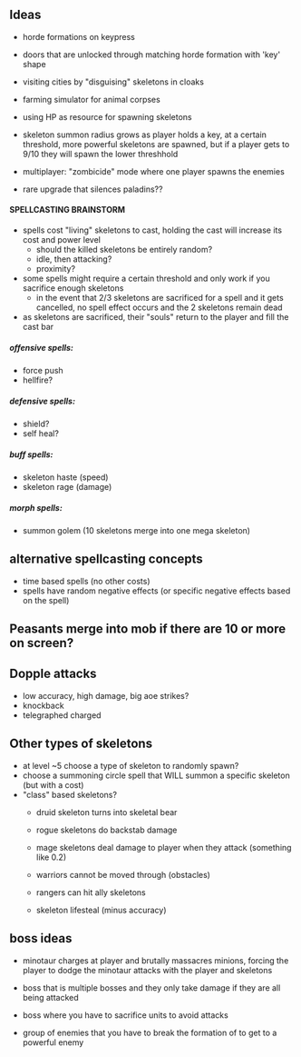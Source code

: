 ## Ideas
- horde formations on keypress
- doors that are unlocked through matching horde formation with 'key' shape
- visiting cities by "disguising" skeletons in cloaks
- farming simulator for animal corpses
- using HP as resource for spawning skeletons
- skeleton summon radius grows as player holds a key, at a certain threshold, more powerful skeletons are spawned, but if a player gets to 9/10 they will spawn the lower threshhold
- multiplayer: "zombicide" mode where one player spawns the enemies


- rare upgrade that silences paladins??


#### SPELLCASTING BRAINSTORM
- spells cost "living" skeletons to cast, holding the cast will increase its cost and power level
  - should the killed skeletons be entirely random?
  - idle, then attacking?
  - proximity?
- some spells might require a certain threshold and only work if you sacrifice enough skeletons
  - in the event that 2/3 skeletons are sacrificed for a spell and it gets cancelled, no spell effect occurs and the 2 skeletons remain dead
- as skeletons are sacrificed, their "souls" return to the player and fill the cast bar

##### offensive spells:
- force push
- hellfire? 

##### defensive spells:
- shield?
- self heal?

##### buff spells:
- skeleton haste (speed)
- skeleton rage (damage)

##### morph spells:
- summon golem (10 skeletons merge into one mega skeleton)


## alternative spellcasting concepts
- time based spells (no other costs)
- spells have random negative effects (or specific negative effects based on the spell)


## Peasants merge into mob if there are 10 or more on screen?

## Dopple attacks
- low accuracy, high damage, big aoe strikes?
- knockback
- telegraphed charged


## Other types of skeletons
- at level ~5 choose a type of skeleton to randomly spawn?
- choose a summoning circle spell that WILL summon a specific skeleton (but with a cost)
- "class" based skeletons?
  - druid skeleton turns into skeletal bear
  - rogue skeletons do backstab damage
  - mage skeletons deal damage to player when they attack (something like 0.2)
  - warriors cannot be moved through (obstacles)
  - rangers can hit ally skeletons

  - skeleton lifesteal (minus accuracy)


## boss ideas
- minotaur charges at player and brutally massacres minions, forcing the player to dodge the minotaur attacks with the player and skeletons

- boss that is multiple bosses and they only take damage if they are all being attacked
- boss where you have to sacrifice units to avoid attacks
- group of enemies that you have to break the formation of to get to a powerful enemy
